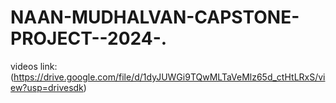 # NAAN-MUDHALVAN-CAPSTONE-PROJECT--2024-.

videos link: (https://drive.google.com/file/d/1dyJUWGi9TQwMLTaVeMlz65d_ctHtLRxS/view?usp=drivesdk)
